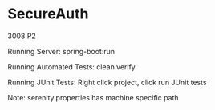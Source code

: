 # SecureAuth
3008 P2

Running Server: spring-boot:run

Running Automated Tests: clean verify

Running JUnit Tests: Right click project, click run JUnit tests

Note: serenity.properties has machine specific path